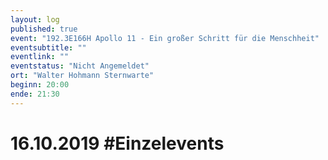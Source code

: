 ```yaml
---
layout: log
published: true
event: "192.3E166H Apollo 11 - Ein großer Schritt für die Menschheit"
eventsubtitle: ""
eventlink: ""
eventstatus: "Nicht Angemeldet"
ort: "Walter Hohmann Sternwarte"
beginn: 20:00
ende: 21:30
---
```


# 16.10.2019 #Einzelevents
